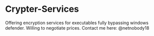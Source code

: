 # Crypter-Services
Offering encryption services for executables fully bypassing windows defender. Willing to negotiate prices. Contact me here: @netnobody18
